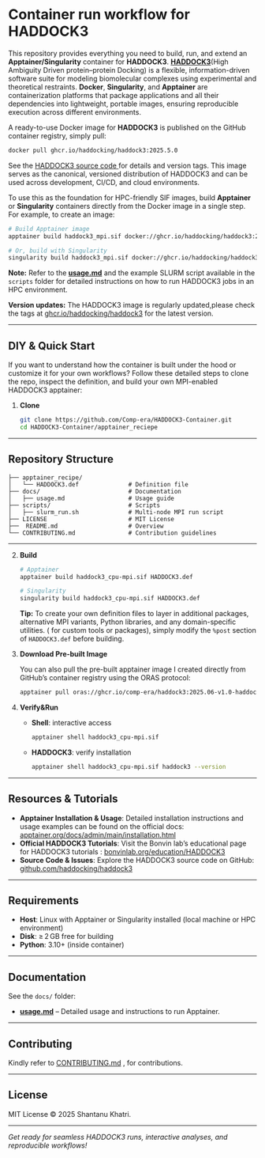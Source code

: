 # Container run workflow for HADDOCK3

This repository provides everything you need to build, run, and extend an **Apptainer/Singularity** container for **HADDOCK3**. [**HADDOCK3**](https://www.biorxiv.org/content/10.1101/2025.04.30.651432v1)(High Ambiguity Driven protein–protein Docking) is a flexible, information-driven software suite for modeling biomolecular complexes using experimental and theoretical restraints. **Docker**, **Singularity**, and **Apptainer** are containerization platforms that package applications and all their dependencies into lightweight, portable images, ensuring reproducible execution across different environments.

A ready-to-use Docker image for **HADDOCK3** is published on the GitHub container registry, simply pull:
```bash
docker pull ghcr.io/haddocking/haddock3:2025.5.0
```
See the [HADDOCK3 source code ](https://github.com/haddocking/haddock3) for details and version tags. This image serves as the canonical, versioned distribution of HADDOCK3 and can be used across development, CI/CD, and cloud environments.

To use this as the foundation for HPC-friendly SIF images, build **Apptainer** or **Singularity** containers directly from the Docker image in a single step. For example, to create an image:

```bash
# Build Apptainer image
apptainer build haddock3_mpi.sif docker://ghcr.io/haddocking/haddock3:2025.5.0

# Or, build with Singularity
singularity build haddock3_mpi.sif docker://ghcr.io/haddocking/haddock3:2025.5.0
  ```
**Note:** Refer to the [**usage.md**](https://github.com/Comp-era/HADDOCK3-Container/blob/main/docs/usage.md) and the example SLURM script available in the `scripts` folder for detailed instructions on how to run HADDOCK3 jobs in an HPC environment.

**Version updates:** The HADDOCK3 image is regularly updated,please check the tags at [ghcr.io/haddocking/haddock3](https://github.com/haddocking/haddock3/pkgs/container/haddock3) for the latest version.

---

##  DIY & Quick Start
If you want to understand how the container is built under the hood or customize it for your own workflows? Follow these detailed steps to clone the repo, inspect the definition, and build your own MPI-enabled HADDOCK3 apptainer:

1. **Clone**

   ```bash
   git clone https://github.com/Comp-era/HADDOCK3-Container.git
   cd HADDOCK3-Container/apptainer_reciepe
   ```
---

##  Repository Structure

```plaintext
├── apptainer_recipe/                  
│   └── HADDOCK3.def              # Definition file
├── docs/                         # Documentation 
│   ├── usage.md                  # Usage guide
├── scripts/                      # Scripts
│   ├── slurm_run.sh              # Multi-node MPI run script
├── LICENSE                       # MIT License
├──  README.md                    # Overview
└── CONTRIBUTING.md               # Contribution guidelines
```

---

2. **Build** 

   ```bash
   # Apptainer
   apptainer build haddock3_cpu-mpi.sif HADDOCK3.def

   # Singularity
   singularity build haddock3_cpu-mpi.sif HADDOCK3.def
   ```

    **Tip:** To create your own definition files to layer in additional packages, alternative MPI variants, Python libraries, and any domain-specific utilities. ( for custom tools or packages), simply modify the `%post` section of `HADDOCK3.def` before building.

3. **Download Pre-built Image**

   You can also pull the pre-built apptainer image I created directly from GitHub’s container registry using the ORAS protocol:

   ```bash
   apptainer pull oras://ghcr.io/comp-era/haddock3:2025.06-v1.0-haddock3-mpi
   ```

4. **Verify&Run**

   - **Shell**: interactive access
     ```bash
     apptainer shell haddock3_cpu-mpi.sif
     ```
   - **HADDOCK3**: verify installation
     ```bash
     apptainer shell haddock3_cpu-mpi.sif haddock3 --version
     ```

---
##  Resources & Tutorials

- **Apptainer Installation & Usage**: Detailed installation instructions and usage examples can be found on the official docs: [apptainer.org/docs/admin/main/installation.html](https://apptainer.org/docs/admin/main/installation.html)
- **Official HADDOCK3 Tutorials**: Visit the Bonvin lab’s educational page for HADDOCK3 tutorials : [bonvinlab.org/education/HADDOCK3](https://www.bonvinlab.org/education/HADDOCK3/)
- **Source Code & Issues**: Explore the HADDOCK3 source code on GitHub: [github.com/haddocking/haddock3](https://github.com/haddocking/haddock3)

---

##  Requirements

- **Host**: Linux with Apptainer or Singularity installed (local machine or HPC environment)
- **Disk**: ≥ 2 GB free for building
- **Python**: 3.10+ (inside container)

---

##  Documentation

See the `docs/` folder:

- [**usage.md**](https://github.com/Comp-era/HADDOCK3-Container/blob/main/docs/usage.md) – Detailed usage and instructions to run Apptainer.

---

##  Contributing

Kindly refer to [CONTRIBUTING.md](CONTRIBUTING.md) , for contributions.



---

##  License

MIT License © 2025 Shantanu Khatri.

---

*Get ready for seamless HADDOCK3 runs, interactive analyses, and reproducible workflows!*

